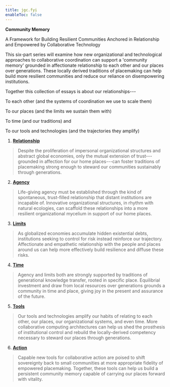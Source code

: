 ```yaml
---
title: jgc.fyi
enableToc: false
---
```


**Community Memory**

A Framework for Building Resilient Communities Anchored in Relationship
and Empowered by Collaborative Technology

This six-part series will examine how new organizational and
technological approaches to collaborative coordination can support a
'community memory' grounded in affectionate relationship to each other
and our places over generations. These locally derived traditions of
placemaking can help build more resilient communities and reduce our
reliance on disempowering institutions.

Together this collection of essays is about our relationships---

To each other (and the systems of coordination we use to scale them)

To our places (and the limits we sustain them with)

To time (and our traditions) and

To our tools and technologies (and the trajectories they amplify)

1.  [**Relationship**](/jgcfyi/1-relationship)

> Despite the proliferation of impersonal organizational structures and
> abstract global economies, only the mutual extension of
> trust---grounded in affection for our home places---can foster
> traditions of placemaking strong enough to steward our communities
> sustainably through generations.

2.  [**Agency**](/jgcfyi/2-agency)

> Life-giving agency must be established through the kind of
> spontaneous, trust-filled relationship that distant institutions are
> incapable of. Innovative organizational structures, in rhythm with
> natural ecologies, can scaffold these relationships into a more
> resilient organizational mycelium in support of our home places.

3.  [**Limits**](/jgcfyi/3-limits)

> As globalized economies accumulate hidden existential debts,
> institutions seeking to control for risk instead reinforce our
> trajectory. Affectionate and empathetic relationship with the people
> and places around us can help more effectively build resilience and
> diffuse these risks.

4.  [**Time**](/jgcfyi/4-time)

> Agency and limits both are strongly supported by traditions of
> generational knowledge transfer, rooted in specific place. Equilibrial
> investment and draw from local resources over generations grounds a
> community in time and place, giving joy in the present and assurance
> of the future.

5.  [**Tools**](/jgcfyi/5-tools)

> Our tools and technologies amplify our habits of relating to each
> other, our places, our organizational systems, and even time. More
> collaborative computing architectures can help us shed the prosthesis
> of institutional control and rebuild the locally-derived competency
> necessary to steward our places through generations.

6.  [**Action**](/jgcfyi/6-action)

> Capable new tools for collaborative action are poised to shift
> sovereignty back to small communities at more appropriate fidelity of
> empowered placemaking. Together, these tools can help us build a
> persistent community memory capable of carrying our places forward
> with vitality.
